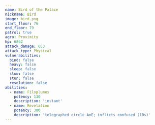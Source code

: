 ```yaml
---
name: Bird of the Palace
nickname: Bird
image: bird.png
start_floor: 76
end_floor: 79
patrol: true
agro: Proximity
hp: 6862
attack_damage: 653
attack_type: Physical
vulnerabilities:
  bind: false
  heavy: false
  sleep: false
  slow: false
  stun: false
  resolution: false
abilities:
  - name: Filoplumes
    potency: 130
    description: 'instant'
  - name: Revelation
    potency: 300
    description: 'telegraphed circle AoE; inflicts confused (10s)'
---
```

